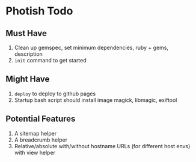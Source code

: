 # Photish Todo

## Must Have

1. Clean up gemspec, set minimum dependencies, ruby + gems, description
1. `init` command to get started

## Might Have

1. `deploy` to deploy to github pages
1. Startup bash script should install image magick, libmagic, exiftool

## Potential Features

1. A sitemap helper
1. A breadcrumb helper
1. Relative/absolute with/without hostname URLs (for different host envs) with view helper
